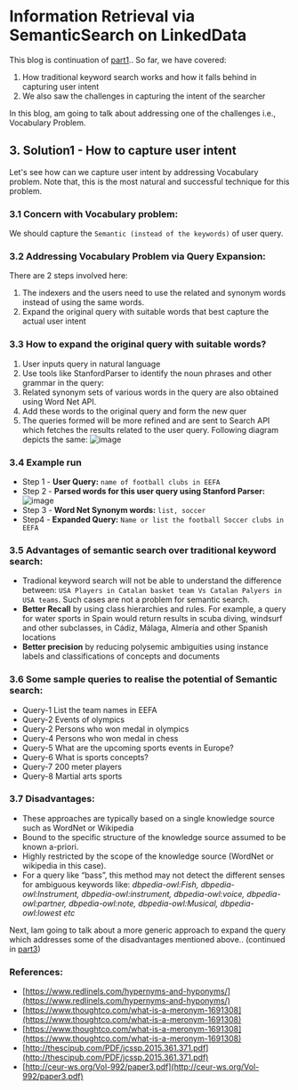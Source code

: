 # Information Retrieval via SemanticSearch on LinkedData

This blog is continuation of [part1](https://spoddutur.github.io/my-notes/semantic-search-1)..
So far, we have covered:
1. How traditional keyword search works and how it falls behind in capturing user intent
2. We also saw the challenges in capturing the intent of the searcher

In this blog, am going to talk about addressing one of the challenges i.e., Vocabulary Problem. 

## 3. Solution1 - How to capture user intent
Let's see how can we capture user intent by addressing Vocabulary problem. Note that, this is the most natural and successful technique for this problem. 

### 3.1 Concern with Vocabulary problem:
We should capture the `Semantic (instead of the keywords)` of user query.

### 3.2 Addressing Vocabulary Problem via Query Expansion:
There are 2 steps involved here:
1. The indexers and the users need to use the related and synonym words instead of using the same words.
2. Expand the original query with suitable words that best capture the actual user intent 

### 3.3 How to expand the original query with suitable words? 
1. User inputs query in natural language
2. Use tools like StanfordParser to identify the noun phrases and other grammar in the query:
3. Related synonym sets of various words in the query are also obtained using Word Net API.
4. Add these words to the original query and form the new quer
5. The queries formed will be more refined and are sent to Search API which fetches the results related to the user query.
Following diagram depicts the same:
![image](https://user-images.githubusercontent.com/22542670/31303807-92da66c0-ab31-11e7-9078-6fb8d5626db8.png)

### 3.4 Example run

- Step 1 - **User Query:** `name of football clubs in EEFA`
- Step 2 - **Parsed words for this user query using Stanford Parser:**   
![image](https://user-images.githubusercontent.com/22542670/31304026-1f1d62e6-ab36-11e7-9245-bb212d4dae81.png)
- Step 3 - **Word Net Synonym words:** `list, soccer`
- Step4 - **Expanded Query:** `Name or list the football Soccer clubs in EEFA`

### 3.5 Advantages of semantic search over traditional keyword search:
- Tradional keyword search will not be able to understand the difference between: `USA Players in Catalan basket team Vs Catalan Palyers in USA teams`. Such cases are not a problem for semantic search.
- **Better Recall** by using class hierarchies and rules. For example, a query for water sports in Spain would return results in scuba diving, windsurf and other subclasses, in Cádiz, Málaga, Almería and other Spanish locations
- **Better precision** by reducing polysemic ambiguities using instance labels and classifications of concepts and documents

### 3.6 Some sample queries to realise the potential of Semantic search:
- Query-1 List the team names in EEFA
- Query-2 Events of olympics
- Query-2 Persons who won medal in olympics
- Query-4 Persons who won medal in chess
- Query-5 What are the upcoming sports events in Europe?
- Query-6 What is sports concepts?
- Query-7 200 meter players
- Query-8 Martial arts sports 

### 3.7 Disadvantages:
- These approaches are typically based on a single knowledge source such as WordNet or Wikipedia 
- Bound to the specific structure of the knowledge source assumed to be known a-priori.
- Highly restricted by the scope of the knowledge source (WordNet or wikipedia in this case).
- For a query like “bass”, this method may not detect the different senses for ambiguous keywords like: _dbpedia-owl:Fish, dbpedia-owl:Instrument, dbpedia-owl:instrument, dbpedia-owl:voice, dbpedia-owl:partner, dbpedia-owl:note, dbpedia-owl:Musical, dbpedia-owl:lowest etc_

Next, Iam going to talk about a more generic approach to expand the query which addresses some of the disadvantages mentioned above.. (continued in [part3](https://spoddutur.github.io/my-notes/semantic-search-3))

### References:
- [https://www.redlinels.com/hypernyms-and-hyponyms/](https://www.redlinels.com/hypernyms-and-hyponyms/)
- [https://www.thoughtco.com/what-is-a-meronym-1691308](https://www.thoughtco.com/what-is-a-meronym-1691308)
- [https://www.thoughtco.com/what-is-a-meronym-1691308](https://www.thoughtco.com/what-is-a-meronym-1691308)
- [http://thescipub.com/PDF/jcssp.2015.361.371.pdf](http://thescipub.com/PDF/jcssp.2015.361.371.pdf)
- [http://ceur-ws.org/Vol-992/paper3.pdf](http://ceur-ws.org/Vol-992/paper3.pdf)

